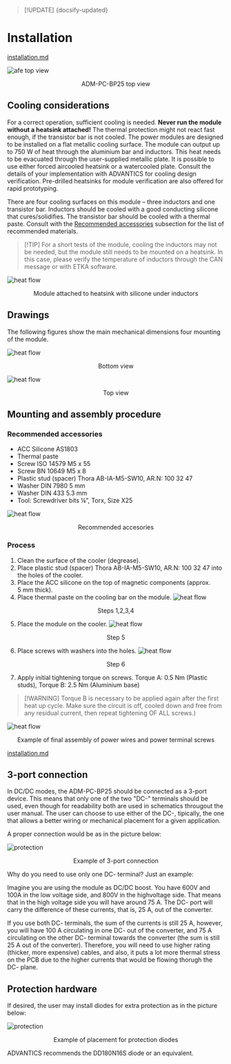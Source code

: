 > [!UPDATE] {docsify-updated}
# Installation

[installation.md](../common/installation_unpacking.md ':include')

<div class="bigger-300">

![afe top view](images/top_view.jpg "afe top view")
</div>
<figcaption style="text-align: center">ADM-PC-BP25 top view</figcaption>

## Cooling considerations

For a correct operation, sufficient cooling is needed. **Never run the module without a heatsink attached!** The thermal protection might not react fast enough, if the transistor bar is not cooled.
The power modules are designed to be installed on a flat metallic cooling surface. The module can output up to 750 W of heat through the aluminium bar and inductors. This heat needs to be evacuated through the user-supplied metallic plate. It is possible to use either forced aircooled heatsink or a watercooled plate. Consult the details of your implementation with ADVANTICS for cooling design verification. Pre-drilled heatsinks for module verification are also offered for rapid prototyping.

There are four cooling surfaces on this module – three inductors and one transistor bar. Inductors should be cooled with a good conducting silicone that cures/solidifies. The transistor bar should be cooled with a thermal paste. Consult with the [Recommended accessories](#recommended-accessories) subsection for the list of recommended materials. 

>[!TIP] For a short tests of the module, cooling the inductors may not be needed, but the module still needs to be mounted on a heatsink. In this case, please verify the temperature of inductors through the CAN message or with ETKA software. 

<div class="bigger-300">

![heat flow](images/heat_flow.png "heat flow")
</div>
<figcaption style="text-align: center">Module attached to heatsink with silicone under inductors</figcaption>

## Drawings

The following figures show the main mechanical dimensions four mounting of the module.

![heat flow](images/bottom_view.png ':size=30%')
<figcaption style="text-align: center">Bottom view</figcaption>

![heat flow](images/top_view_connectors.png ':size=55%')
<figcaption style="text-align: center">Top view</figcaption>

## Mounting and assembly procedure

### Recommended accessories <!-- {docsify-ignore} -->
- ACC Silicone AS1803
- Thermal paste
- Screw ISO 14579 M5 x 55
- Screw BN 10649 M5 x 8
- Plastic stud (spacer) Thora AB-IA-M5-SW10, AR.N: 100 32 47
- Washer DIN 7980 5 mm
- Washer DIN 433 5.3 mm
- Tool: Screwdriver bits ¼”, Torx, Size X25

![heat flow](images/recommended_accesories.png ':size=50%')
<figcaption style="text-align: center">Recommended accesories</figcaption>


### Process <!-- {docsify-ignore} -->
1. Clean the surface of the cooler (degrease).
2. Place plastic stud (spacer) Thora AB-IA-M5-SW10, AR.N: 100 32 47 into the holes of the cooler.
3. Place the ACC silicone on the top of magnetic components (approx. 5 mm thick).
4. Place thermal paste on the cooling bar on the module.
![heat flow](images/assembly_step_1.png ':size=50%')
<figcaption style="text-align: center">Steps 1,2,3,4</figcaption>

5. Place the module on the cooler.
![heat flow](images/assembly_step_2.png ':size=50%')
<figcaption style="text-align: center">Step 5</figcaption>

6. Place screws with washers into the holes.
![heat flow](images/assembly_step_3.png ':size=50%')
<figcaption style="text-align: center">Step 6</figcaption>


7. Apply initial tightening torque on screws. Torque A: 0.5 Nm (Plastic studs), Torque B: 2.5 Nm (Aluminium base)

>[!WARNING] Torque B is necessary to be applied again after the first heat up cycle. Make sure the circuit is off, cooled down and free from any 
residual current, then repeat tightening OF ALL screws.)

![heat flow](images/top_view_connectors_cables.png ':size=50%')
<figcaption style="text-align: center">Example of final assembly of power wires and power terminal screws</figcaption>

[installation.md](../common/installation_cabling.md ':include')

## 3-port connection

In DC/DC modes, the ADM-PC-BP25 should be connected as a 3-port device. This means that only one of the two "DC-" terminals should be used, even though for readability both are used in schematics througout the user manual. The user can choose to use either of the DC-, tipically, the one that allows a better wiring or mechanical placement for a given application.

A proper connection would be as in the picture below:

![protection](images/AFE_3_port-AFE_3_port.svg ':size=60%')
<figcaption style="text-align: center">Example of 3-port connection</figcaption>

Why do you need to use only one DC- terminal? Just an example:

Imagine you are using the module as DC/DC boost. You have 600V and 100A in the low voltage side, and 800V in the highvoltage side. That means that in the high voltage side you will have around 75 A. The DC- port will carry the difference of these currents, that is, 25 A, out of the converter.

If you use both DC- terminals, the sum of the currents is still 25 A, however, you will have 100 A circulating in one DC- out of the converter, and 75 A circulating on the other DC- terminal towards the converter (the sum is still 25 A out of the converter). Therefore, you will need to use higher rating (thicker, more expensive) cables, and also, it puts a lot more thermal stress on the PCB due to the higher currents that would be flowing thorugh the DC- plane.


## Protection hardware

If desired, the user may install diodes for extra protection as in the picture below:

![protection](images/AFE_protection-AFE_protection.svg ':size=70%')
<figcaption style="text-align: center">Example of placement for protection diodes</figcaption>

ADVANTICS recommends the DD180N16S diode or an equivalent.
